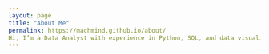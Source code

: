 ```yaml
---
layout: page
title: "About Me"
permalink: https://machmind.github.io/about/
Hi, I’m a Data Analyst with experience in Python, SQL, and data visualization using Excel, Power BI and Tableau. Check out my work on [GitHub](https://github.com/yourusername) or connect with me on [LinkedIn](https://www.linkedin.com/in/yourusername).
---
```


